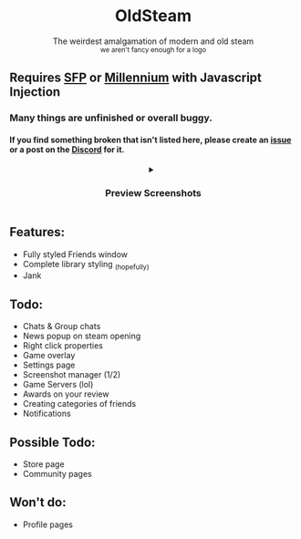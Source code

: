 <div align="center">
  <h1>OldSteam</h1>
  The weirdest amalgamation of modern and old steam<br>
  <sub>we aren't fancy enough for a logo</sub>
</div>

## Requires [SFP](https://github.com/PhantomGamers/SFP) or [Millennium](https://millennium.web.app/) with Javascript Injection

<h3>Many things are unfinished or overall buggy. </h3>
<h4>If you find something broken that isn't listed here, please create an <a href="https://github.com/MapleAtMorning/Green-Steam-Theme/issues/new">issue</a> or a post on the <a href="https://discord.gg/3GkMYRvW7M">Discord</a> for it.</h4>
<details align="center">
  <summary><h3>Preview Screenshots</h3></summary>
  <img src="https://github.com/MapleAtMorning/Green-Steam-Theme/assets/79129529/5f6bb637-6a4f-4030-8e26-c297d6460d16" width="54%">
  <img src="https://github.com/MapleAtMorning/Green-Steam-Theme/assets/79129529/16906049-d70a-4345-9cb2-5d45c775736b" width="45%"><br>
  <img src="https://github.com/MapleAtMorning/OldSteam-Theme/assets/79129529/d50be6b2-0a63-4b13-bea1-ddd03a9452c9" width="100%">
  <br><sub>Everything is WIP and these pictures do not provide a view into the future.</sub>
</details>

## Features:
- Fully styled Friends window
- Complete library styling <sub>(hopefully)</sub>
- Jank

## Todo:
- Chats & Group chats
- News popup on steam opening
- Right click properties
- Game overlay
- Settings page
- Screenshot manager (1/2)
- Game Servers (lol)
- Awards on your review
- Creating categories of friends
- Notifications

## Possible Todo:
- Store page
- Community pages

## Won't do:
- Profile pages

<div style="display: none;">
  <style>
  .addon-details-segment {
    background: #4c5844 !important; 
    border-radius: 0% !important; 
    box-shadow: none !important;
    border: 1px outset #808080 !important;
  }
  .markdown-body a, #addon-details-column-actions .anchor{
    color: #c4b550 !important;
  }
  .btn.btn-primary, .btn.btn-primary:hover, .btn.btn-secondary, .btn.btn-secondary:hover{
    background: #4c5844 !important;
    border-radius: 0% !important; 
    border: 1px outset #808080 !important;
  }
  .btn.btn-primary:active, .btn.btn-secondary:active{
    background: #5a6a50 !important;
    border: 1px inset #808080 !important;
  }
  
  </style>
</div>